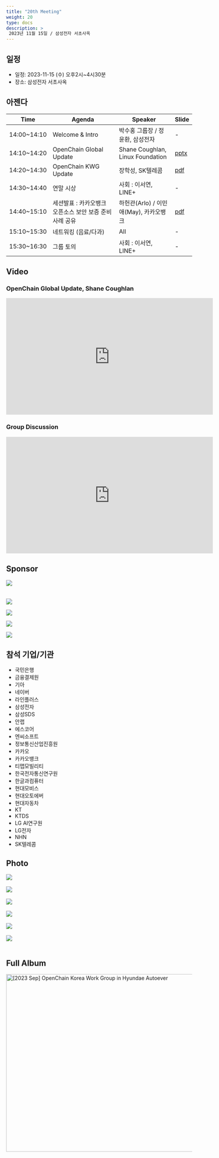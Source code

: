 ```yaml
---
title: "20th Meeting"
weight: 20
type: docs
description: >
 2023년 11월 15일 / 삼성전자 서초사옥
---
```


## 일정

* 일정: 2023-11-15 (수) 오후2시~4시30분
* 장소: 삼성전자 서초사옥

## 아젠다

| Time | Agenda           | Speaker | Slide |
|----|-----------------|------|------|
| 14:00~14:10 | Welcome & Intro | 박수홍 그룹장 / 정윤환, 삼성전자 |  -  |
| 14:10~14:20 | OpenChain Global Update  | 	Shane Coughlan, Linux Foundation | [pptx](./korea-work-group-2023-11-15.pptx) |
| 14:20~14:30 | OpenChain KWG Update  | 장학성, SK텔레콤 | [pdf](./OpenChain_Korea_update_20231115.pdf)  |
| 14:30~14:40 | 연말 시상 | 사회 : 이서연, LINE+ |  -  |
| 14:40~15:10 | 세션발표 : 카카오뱅크 오픈소스 보안 보증 준비 사례 공유  | 하헌관(Arlo) / 이민애(May), 카카오뱅크 | [pdf](./카카오뱅크_ISO18974_준수_사례_소개.pdf)  |
| 15:10~15:30 | 네트워킹 (음료/다과)  | All | -  |
| 15:30~16:30 | 그룹 토의 | 사회 : 이서연, LINE+ |  -  |

## Video 

### OpenChain Global Update, Shane Coughlan

<iframe width="560" height="315" src="https://www.youtube.com/embed/gB271IMLFl8?si=5laDJLG2aNX10o1z" title="YouTube video player" frameborder="0" allow="accelerometer; autoplay; clipboard-write; encrypted-media; gyroscope; picture-in-picture; web-share" allowfullscreen></iframe>

### Group Discussion

<iframe width="560" height="315" src="https://www.youtube.com/embed/EEwATEHrl6Q?si=-RhVWR12BeIvsXno" title="YouTube video player" frameborder="0" allow="accelerometer; autoplay; clipboard-write; encrypted-media; gyroscope; picture-in-picture; web-share" allowfullscreen></iframe>

## Sponsor

![](nipg-logo.png)
<br>
<br>
<br>
![](samsung.png)

![](kakao.png)

![](line.png)


![](lge.png)

## 참석 기업/기관

- 국민은행
- 금융결제원
- 기아
- 네이버
- 라인플러스
- 삼성전자 
- 삼성SDS
- 안랩
- 에스코어
- 엔씨소프트
- 정보통신산업진흥원
- 카카오
- 카카오뱅크
- 티맵모빌리티
- 한국전자통신연구원
- 한글과컴퓨터
- 현대모비스
- 현대오토에버
- 현대자동차
- KT
- KTDS
- LG AI연구원
- LG전자
- NHN
- SK텔레콤

## Photo
![](IMG_6741.jpeg)
<br><br>
![](IMG_6742.jpeg)
<br><br>
![](IMG_6747.jpeg)
<br><br>
![](IMG_6747.jpeg)
<br><br>
![](IMG_6756.jpeg)
<br><br>
![](IMG_6763.jpeg)
<br><br>

## Full Album

<a data-flickr-embed="true" href="https://www.flickr.com/photos/198570149@N05/albums/72177720313164223" title="[2023 Sep] OpenChain Korea Work Group in Hyundae Autoever"><img src="https://live.staticflickr.com/65535/53376561936_fc29beb126_z.jpg" width="640" height="480" alt="[2023 Sep] OpenChain Korea Work Group in Hyundae Autoever"/></a><script async src="//embedr.flickr.com/assets/client-code.js" charset="utf-8"></script>